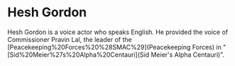 # Hesh Gordon

Hesh Gordon is a voice actor who speaks English. He provided the voice of Commissioner Pravin Lal, the leader of the [Peacekeeping%20Forces%20%28SMAC%29](Peacekeeping Forces) in "[Sid%20Meier%27s%20Alpha%20Centauri](Sid Meier's Alpha Centauri)".